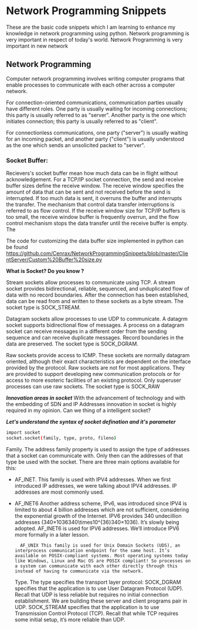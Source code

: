 # Network Programming Snippets
These are the basic code snippets which I am learning to enhance my knowledge in network programming using python. Network programming is very important in respect of today's world. Network Programming is very important in new network

## Network Programming
Computer network programming involves writing computer programs that enable processes to communicate with each other across a computer network.

For connection-oriented communications, communication parties usually have different roles. One party is usually waiting for incoming connections; this party is usually referred to as "server". Another party is the one which initiates connection; this party is usually referred to as "client".

For connectionless communications, one party ("server") is usually waiting for an incoming packet, and another party ("client") is usually understood as the one which sends an unsolicited packet to "server". 

### Socket Buffer:

Recievers's socket buffer mean how much data can be in flight without acknowledgement. For a TCP/IP socket connection, the send and receive buffer sizes define the receive window. The receive window specifies the amount of data that can be sent and not received before the send is interrupted. If too much data is sent, it overruns the buffer and interrupts the transfer. The mechanism that control data transfer interruptions is referred to as flow control. If the receive window size for TCP/IP buffers is too small, the receive window buffer is frequently overrun, and the flow control mechanism stops the data transfer until the receive buffer is empty. The

The code for customizing the data buffer size implemented in python can be found <href>https://github.com/Cenrax/NetworkProgrammingSnippets/blob/master/ClientServer/Custom%20Buffer%20size.py</href>

**What is Socket? Do you know ?**

Stream sockets allow processes to communicate using TCP. A stream socket provides bidirectional, reliable, sequenced, and unduplicated flow of data with no record boundaries. After the connection has been established, data can be read from and written to these sockets as a byte stream. The socket type is SOCK_STREAM.

Datagram sockets allow processes to use UDP to communicate. A datagrm socket supports bidirectional flow of messages. A process on a datagram socket can receive messages in a different order from the sending sequence and can receive duplicate messages. Record boundaries in the data are preserved. The socket type is SOCK_DGRAM.

Raw sockets provide access to ICMP. These sockets are normally datagram oriented, although their exact characteristics are dependent on the interface provided by the protocol. Raw sockets are not for most applications. They are provided to support developing new communication protocols or for access to more esoteric facilities of an existing protocol. Only superuser processes can use raw sockets. The socket type is SOCK_RAW

***Innovation areas in socket***
With the advancement of technology and with the embedding of SDN and IP Addresses innovation in socket is highly required in my opinion. Can we thing of a intelligent socket? 

***Let's understand the syntax of socket defination and it's parameter***

```bash
import socket
socket.socket(family, type, proto, fileno)
```
Family. The address family property is used to assign the type of addresses that a socket can communicate with. Only then can the addresses of that type be used with the socket. There are three main options available for this:

  - AF_INET. This family is used with IPV4 addresses. When we first introduced IP addresses, we were talking about IPV4 addresses. IP addresses are most commonly used.
- AF_INET6 Another address scheme, IPv6, was introduced since IPV4 is limited to about 4 billion addresses which are not sufficient, considering the exponential growth of the Internet. IPV6 provides 340 undecillion addresses (340×1036340\times10^{36}340×10​36​​). It’s slowly being adopted. AF_INET6 is used for IPV6 addresses. We’ll introduce IPV6 more formally in a later lesson.

        AF_UNIX This family is used for Unix Domain Sockets (UDS), an interprocess communication endpoint for the same host. It’s available on POSIX-compliant systems. Most operating systems today like Windows, Linux and Mac OS are POSIX compliant! So processes on a system can communicate with each other directly through this instead of having to communicate via the network.
    Type. The type specifies the transport layer protocol:
        SOCK_DGRAM specifies that the application is to use User Datagram Protocol (UDP). Recall that UDP is less reliable but requires no initial connection establishment. We are building these server and client programs pair in UDP.
        SOCK_STREAM specifies that the application is to use Transmission Control Protocol (TCP). Recall that while TCP requires some initial setup, it’s more reliable than UDP.

